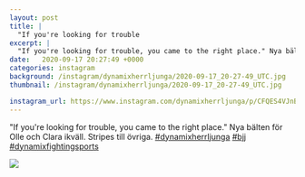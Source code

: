 ```yaml
---
layout: post
title: |
  "If you're looking for trouble
excerpt: |
  "If you're looking for trouble, you came to the right place." Nya bälten för Olle och Clara ikväll. Stripes till övriga.   
date:   2020-09-17 20:27:49 +0000
categories: instagram
background: /instagram/dynamixherrljunga/2020-09-17_20-27-49_UTC.jpg
thumbnail: /instagram/dynamixherrljunga/2020-09-17_20-27-49_UTC.jpg

instagram_url: https://www.instagram.com/dynamixherrljunga/p/CFQES4VJnBD
---
```

"If you're looking for trouble, you came to the right place." Nya bälten för Olle och Clara ikväll. Stripes till övriga. [#dynamixherrljunga](https://www.instagram.com/explore/tags/dynamixherrljunga/) [#bjj](https://www.instagram.com/explore/tags/bjj/) [#dynamixfightingsports](https://www.instagram.com/explore/tags/dynamixfightingsports/)



<img src='{{ site.baseurl }}/instagram/dynamixherrljunga/2020-09-17_20-27-49_UTC.jpg' class='img-fluid' />
